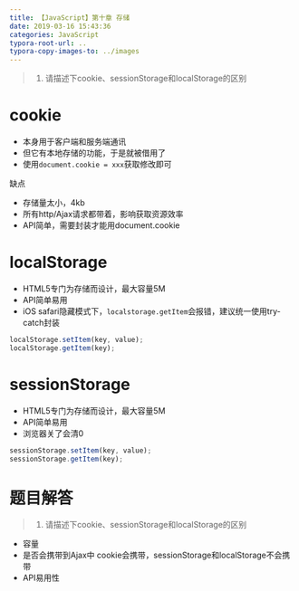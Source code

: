 ```yaml
---
title: 【JavaScript】第十章 存储
date: 2019-03-16 15:43:36
categories: JavaScript
typora-root-url: ..
typora-copy-images-to: ../images
---
```


> 1. 请描述下cookie、sessionStorage和localStorage的区别

# cookie
- 本身用于客户端和服务端通讯
- 但它有本地存储的功能，于是就被借用了
- 使用`document.cookie = xxx`获取修改即可

缺点
- 存储量太小，4kb
- 所有http/Ajax请求都带着，影响获取资源效率
- API简单，需要封装才能用document.cookie

# localStorage
- HTML5专门为存储而设计，最大容量5M
- API简单易用
- iOS safari隐藏模式下，`localstorage.getItem`会报错，建议统一使用try-catch封装
```js
localStorage.setItem(key, value);
localStorage.getItem(key);
```
# sessionStorage
- HTML5专门为存储而设计，最大容量5M
- API简单易用
- 浏览器关了会清0
```js
sessionStorage.setItem(key, value);
sessionStorage.getItem(key);
```

# 题目解答
> 1. 请描述下cookie、sessionStorage和localStorage的区别

- 容量
- 是否会携带到Ajax中
cookie会携带，sessionStorage和localStorage不会携带
- API易用性  

